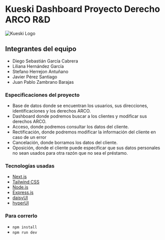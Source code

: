 # Kueski Dashboard Proyecto Derecho ARCO R&D
![Kueski Logo](https://d1.awsstatic.com/case-studies/Latam%20Cases%20Assets/Kueski.309ce0a57d3f89bf47b176fb6f1a985e373d1e90.png)
## Integrantes del equipo 
- Diego Sebastián García Cabrera
- Liliana Hernández García
- Stefano Herrejon Antuñano
- Javier Pérez Santiago
- Juan Pablo Zambrano Barajas
### Especificaciones del proyecto
- Base de datos donde se encuentran los usuarios, sus direcciones, identificaciones y los derechos ARCO.
- Dashboard donde podremos buscar a los clientes y modificar sus derechos ARCO.
- Acceso, donde podremos consultar los datos del cliente.
- Rectificación, donde podremos modificar la información del cliente en caso de un error
- Cancelación, donde borramos los datos del cliente.
- Oposición, donde el cliente puede especificar que sus datos personales no sean usados para otra razón que no sea el préstamo. 
### Tecnologías usadas
- [Next.js](https://nextjs.org/)
- [Tailwind CSS](https://tailwindcss.com/)
- [Node.js](https://nodejs.org/en)
- [Express.js](https://expressjs.com/)
- [daisyUI](https://daisyui.com/)
- [hyperUI](https://www.hyperui.dev/)

### Para correrlo
- `npm install`
- `npm run dev`

